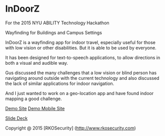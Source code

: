 InDoorZ
===============

For the 2015 NYU ABILITY Technology Hackathon

Wayfinding for Buildings and Campus Settings 

InDoorZ is a wayfinding app for indoor travel, especially useful for those with low vision or other disabilities. But it is able to be used by everyone.

It has been designed for text-to-speech applications, to allow directions in both a visual and audible way.

Gus discussed the many challenges that a low vision or blind person has navigating around outside with the current technology and also discussed the lack of similar applications for indoor navigation.

And I just wanted to work on a geo-location app and have found indoor mapping a good challenge.

[Demo Site](http://mkobar.github.io/InDoorZ/)   [Demo Mobile Site](http://mobiletest.me/htc_one_emulator/#u=http://mkobar.github.io/InDoorZ)

[Slide Deck](http://www.slideshare.net/mkobar/indoorz)


Copyright @ 2015 [RKOSecurity] (http://www.rkosecurity.com)
 
